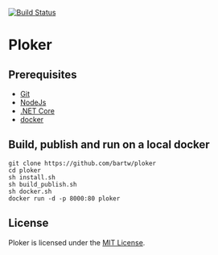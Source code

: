 [![Build Status](https://travis-ci.org/bartw/ploker.svg)](https://travis-ci.org/bartw/ploker)

# Ploker

## Prerequisites

- [Git](https://git-scm.com/)
- [NodeJs](https://nodejs.org/en/)
- [.NET Core](https://www.microsoft.com/net/core)
- [docker](https://www.docker.com/)

## Build, publish and run on a local docker

```shell
git clone https://github.com/bartw/ploker
cd ploker
sh install.sh
sh build_publish.sh
sh docker.sh
docker run -d -p 8000:80 ploker
```

## License

Ploker is licensed under the [MIT License](LICENSE).